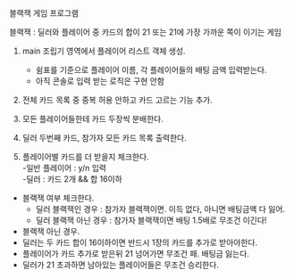 블랙잭 게임 프로그램   

블랙잭 : 딜러와 플레이어 중 카드의 합이 21 또는 21에 가장 가까운 쪽이 이기는 게임  

1. main 조립기 영역에서 플레이어 리스트 객체 생성. 
    - 쉼표를 기준으로 플레이어 이름, 각 플레이어들의 배팅 금액 입력받는다.   
    - 아직 콘솔로 입력 받는 로직은 구현 안함  

2. 전체 카드 목록 중 중복 허용 안하고 카드 고르는 기능 추가.      
3. 모든 플레이어들한테 카드 두장씩 분배한다.   
4. 딜러 두번째 카드,  참가자 모든 카드 목록 출력한다. 
5. 플레이어별 카드를 더 받을지 체크한다.  
       -일반 플레이어 : y/n 입력   
       -딜러 : 카드 2개 && 합 16이하  
-  블랙잭 여부 체크한다.  
     - 딜러 블랙잭인 경우 : 참가자 블랙잭이면. 이득 없다, 아니면 배팅금액 다 잃어.
     - 딜러 블랙잭 아닌 경우 : 참가자 블랙잭이면 배팅 1.5배로 무조건 이긴다!
-  블랙잭 아닌 경우.     
-  딜러는 두 카드 합이 16이하이면 반드시 1장의 카드를 추가로 받아야한다.   
-  플레이어가 카드 추가로 받은뒤 21 넘어가면 무조건 패. 배팅금 잃는다. 
-  딜러가 21 초과하면 남아있는 플레이어들은 무조건 승리한다.  
